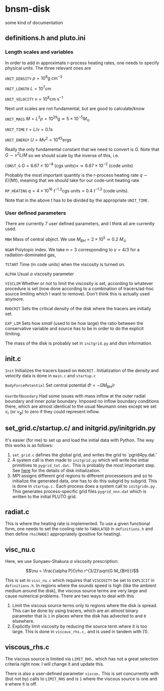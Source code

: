 # bnsm-disk
some kind of documentation

## definitions.h and pluto.ini
### Length scales and variables
In order to add in approximate r-process heating rates, one needs to specify physical units. The three relevant ones are

`UNIT_DENSITY` $\rho = 10^8 \text{g }\text{cm}^{-3}$

`UNIT_LENGTH` $L = 10^7 \text{cm }$

`UNIT_VELOCITY` $v = 10^8 \text{cm }\text{s}^{-1}$

Next unit scales are not fundamental, but are good to calculate/know

`UNIT_MASS` $M = L^3\rho = 10^{29} \text{g} \simeq 5\times 10^{-5} M_\odot$

`UNIT_TIME` $t = L/v = 0.1 \text{s}$

`UNIT_ENERGY` $U = Mv^2=10^{45} \text{ergs}$

Really the only fundamental constant that we need to convert is $G$. Note that $G\sim v^2L/M$ so we should scale by the inverse of this, i.e.

`CONST_G` $G = 6.67\times 10^{-8} \text{ (cgs units)} \times \simeq 6.67\times 10^{-2} \text{ (code units)}$

Probably the most important quantity is the r-process heating rate $q\sim E/(Mt)$, meaning that we should take for our code-unit heating rate

`RP_HEATING` $q = 4\times 10^{16}\text{ }t^{-1.3} \text{cgs units} = 0.4\text{ }t^{-1.3}\text{ (code units)}.$

Note that in the above $t$ has to be divided by the appropriate `UNIT_TIME.`

### User defined parameters

There are currently 7 user defined parameters, and I think all are currently used.

`MBH` Mass of central object. We use $M_{BH} = 2\times 10^5 \simeq 0.2\text{ }M_\odot$

`NGAM` Polytopic index. We take $n=3$ corresponding to $\gamma=4/3$ for a radiation-dominated gas,

`TSTART` Time (in code units) when the viscosity is turned on. 

`ALPHA` Usual $\alpha$ viscosity parameter

`VISCLIM` Whether or not to limit the viscosity is set, according to whatever procedure is set (now done according to a combination of tracers/ad-hoc source limiting which I want to remove). Don't think this is actually used anymore.

`RHOCRIT` Sets the critical density of the disk where the tracers are initially set.

`EXP_LIM` Sets how _small_ (used to be how large) the ratio between the conservative variable and source has to be in order to do the explicit limiting.

The mass of the disk is probably set in `initgrid.py` and disn information. 

## init.c

`Init` Initializes the tracers based on `RHOCRIT.` Initialization of the density and velocity data is done in `main.c` and `startup.c`

`BodyForcePotential` Set central potential $\Phi=-G M_\text{BH}/r$

`UserDefBoundary` Had some issues with mass inflow at the outer radial boundary and inner polar boundary. Imposed no inflow boundary conditions there, which are almost identical to the usual Neumann ones except we set $v_r$ (or $v_\phi$) to zero if they could represent inflow. 

## set_grid.c/startup.c/ and initgrid.py/initgridn.py

It's easier (for me) to set up and load the initial data with Python. The way this works is as follows:

1. `set_grid.c` defines the global grid, and writes the grid to `pgrid4py.dat.'
2. A system call is then made to `initgrid.py` which will write the initial primitives to `pygrid_tot.dat.` This is probably the most important step. See [here](https://github.com/dcarrel/bnsm-disk/blob/main/acc_disk_hydro.pdf) for the details of disk initialization. 
3. MPI assigns different grid regions to different processesors and so to initialize the generated data, one has to do this subgrid by subgrid. This is done in `startup.c.` Each process does a system call to `initgridn.py.` This generates process-specific grid files `pygrid_nnn.dat` which is written to the initial PLUTO grid.

## radiat.c

This is where the heating rate is implemented. To use a given functional form, one needs to set the cooling rate to `TABULATED` in `definitions.h` and then define `rhs[RHOE]` appropriately (positive for heating). 

## visc_nu.c

Here, we use Sunyaev-Shakura $\alpha$ viscosity prescription: 

$$\nu = \frac{\alpha P}{\rho r^{3/2}\sqrt{G M_{BH}}}$$

This is set in `visc_nu.c` which requires that `VISCOSITY` be set to `EXPLICIT` in `definitions.h`. In regions where the sounds speed is high (like the ambient medium around the disk), the viscous source terms are very large and cause numerical problems. There are two ways to deal with this

1. Limit the viscous source terms only to regions where the disk is spread. This can be done by using tracers, which are an _almost_ binary parameter that is `1` in places where the disk has advected to and `0` elsewhere.
2. Explicitly limit viscosity by reducing the source term where it is too large. This is done in `viscous_rhs.c,` and is used in tandem with (1). 

## viscous_rhs.c

The viscous source is limited via `LIMIT_RHS,` which has not a great selection criteria right now. I will change it and update this.

There is also a user-defined parameter `viscon.` This is set concurrently with (but not by) calls to `LIMIT_RHS` and is `1` where the viscous source is one and `0` where it is off. 
